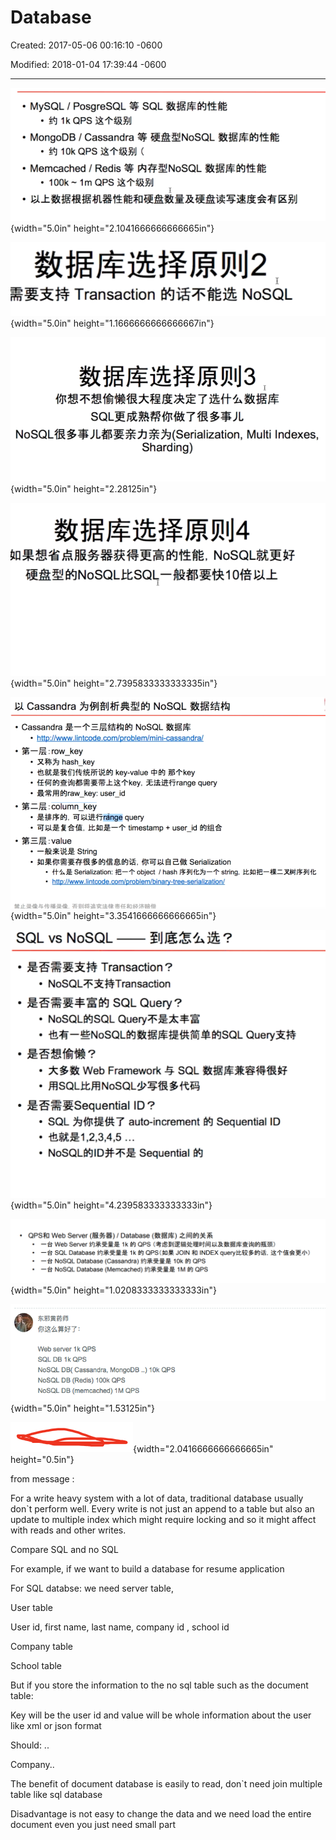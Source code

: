 # Database 

Created: 2017-05-06 00:16:10 -0600

Modified: 2018-01-04 17:39:44 -0600

---

![· MySQL ／ PosgreSQL 等 SQL 数 据 库 的 性 能 · 约 1k QPS 这 个 级 别 · MongoDB / Cassandra 等 硬 盘 型 NoSQL 数 据 库 的 性 能 · 约 10k QPS 这 个 级 别 （ · Memcached / Redis 等 内 存 型 NoSQL 数 据 库 的 性 能 · 100k 、 1m QPS 这 个 级 别 · 以 上 数 据 根 据 机 器 性 能 和 硬 盘 数 量 及 硬 盘 读 写 速 度 会 有 区 别 ](../media/Basic-Database-image1.png){width="5.0in" height="2.1041666666666665in"}



![数 据 库 选 择 原 则 2 需 要 支 持 Transaction 的 话 不 能 选 NoSQL ](../media/Basic-Database-image2.png){width="5.0in" height="1.1666666666666667in"}



![数 据 库 选 择 原 则 3 你 想 不 想 偷 懒 很 大 程 度 决 定 了 选 什 么 数 据 库 SQL 更 成 熟 帮 你 做 了 很 多 事 儿 NoSQL 很 多 事 儿 都 要 亲 力 亲 为 (Serialization, MultiIndexes, Sharding) ](../media/Basic-Database-image3.png){width="5.0in" height="2.28125in"}



![数 据 库 选 择 原 则 4 如 果 想 省 点 服 务 器 获 得 更 高 的 性 能 NoSQL 就 更 好 硬 盘 型 的 NoSQL 比 SQL 一 般 都 要 快 10 倍 以 上 ](../media/Basic-Database-image4.png){width="5.0in" height="2.7395833333333335in"}



![](../media/Basic-Database-image5.png){width="5.0in" height="3.3541666666666665in"}







![SQL vs NoSQL --- ? • Transaction ? • • SQL Query? • NoSQLfiSQL • Web Framework 5 SQL • SQL auto-increment fi Sequential ID • NoSQLfiID#-FZ Sequential fi ](../media/Basic-Database-image6.png){width="5.0in" height="4.239583333333333in"}



![QPS*Q Web Server / Database • ---S Web Server 1k fi QPS • ---S SQL Database 1k fi JOIN INDEX queryEtü$fiiä, • ---S NoSQL Database (Cassandra) 10k fi QPS • ---S NoSQL Database (Memcached) 1M fi QPS ](../media/Basic-Database-image7.png){width="5.0in" height="1.0208333333333333in"}



![Web server 1k QPS SQL DB 1k QPS NoSQL DB( Cassandra, MongoDB NoSQL DB (Redis) 100k QPS NoSQL DB (memcached) 1M QPS ..) 10k ops ](../media/Basic-Database-image8.png){width="5.0in" height="1.53125in"}



![](../media/Basic-Database-image9.png){width="2.0416666666666665in" height="0.5in"}











from message :



For a write heavy system with a lot of data, traditional database usually don`t perform well. Every write is not just an append to a table but also an update to multiple index which might require locking and so it might affect with reads and other writes.







Compare SQL and no SQL



For example, if we want to build a database for resume application

For SQL databse: we need server table,

User table

User id, first name, last name, company id , school id

Company table

School table

But if you store the information to the no sql table such as the document table:

Key will be the user id and value will be whole information about the user like xml or json format

Should: ..

Company..

The benefit of document database is easily to read, don`t need join multiple table like sql database

Disadvantage is not easy to change the data and we need load the entire document even you just need small part


















